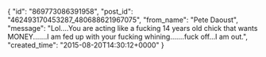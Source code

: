  {
   "id": "869773086391958",
   "post_id": "462493170453287_480688621967075",
   "from_name": "Pete Daoust",
   "message": "Lol....You are acting like a fucking 14 years old chick that wants MONEY.......I am fed up with your fucking whining.......fuck off...I am out.",
   "created_time": "2015-08-20T14:30:12+0000"
 }
